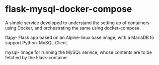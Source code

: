 # flask-mysql-docker-compose

A simple service developed to understand the setting up of containers using Docker, and orchestrating the same using docker-compose.

flapy- Flask app based on an Alpine-linux base image, with a MariaDB to support Python-MySQL Client.

mysql- Image for running the MySQL service, whose contents are to be fetched by the Flask-container

